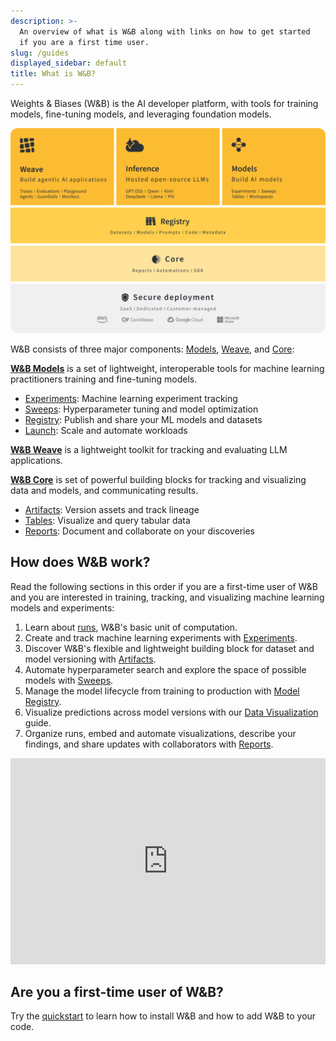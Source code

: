 ```yaml
---
description: >-
  An overview of what is W&B along with links on how to get started
  if you are a first time user.
slug: /guides
displayed_sidebar: default
title: What is W&B?
---
```


Weights & Biases (W&B) is the AI developer platform, with tools for training models, fine-tuning models, and leveraging foundation models. 

![](/images/general/architecture.png)

W&B consists of three major components: [Models](/guides/models.md), [Weave](https://wandb.github.io/weave/), and [Core](/guides/core.md):

**[W&B Models](/guides/models.md)** is a set of lightweight, interoperable tools for machine learning practitioners training and fine-tuning models.
- [Experiments](/guides/track/intro.md): Machine learning experiment tracking
- [Sweeps](/guides/sweeps/intro.md): Hyperparameter tuning and model optimization
- [Registry](/guides/registry/intro.md): Publish and share your ML models and datasets
- [Launch](/guides/launch/intro.md): Scale and automate workloads

**[W&B Weave](https://wandb.github.io/weave/)** is a lightweight toolkit for tracking and evaluating LLM applications.

**[W&B Core](/guides/core.md)** is set of powerful building blocks for tracking and visualizing data and models, and communicating results.
- [Artifacts](/guides/artifacts/intro.md): Version assets and track lineage
- [Tables](/guides/tables/intro.md): Visualize and query tabular data
- [Reports](/guides/reports/intro.md): Document and collaborate on your discoveries
<!-- - [Weave](/guides/app/features/panels/weave) Query and create visualizations of your data -->


## How does W&B work?
Read the following sections in this order if you are a first-time user of W&B and you are interested in training, tracking, and visualizing machine learning models and experiments:

1. Learn about [runs](./runs/intro.md), W&B's basic unit of computation.
2. Create and track machine learning experiments with [Experiments](./track/intro.md).
3. Discover W&B's flexible and lightweight building block for dataset and model versioning with [Artifacts](./artifacts/intro.md).
4. Automate hyperparameter search and explore the space of possible models with [Sweeps](./sweeps/intro.md).
5. Manage the model lifecycle from training to production with [Model Registry](./model_registry/intro.md).
6. Visualize predictions across model versions with our [Data Visualization](./tables/intro.md) guide.
7. Organize runs, embed and automate visualizations, describe your findings, and share updates with collaborators with [Reports](./reports/intro.md).

<iframe width="100%" height="330" src="https://www.youtube.com/embed/tHAFujRhZLA" title="Weights &amp; Biases End-to-End Demo" frameborder="0" allow="accelerometer; autoplay; clipboard-write; encrypted-media; gyroscope; picture-in-picture; web-share" allowfullscreen></iframe>

## Are you a first-time user of W&B?

Try the [quickstart](../quickstart.md) to learn how to install W&B and how to add W&B to your code.
